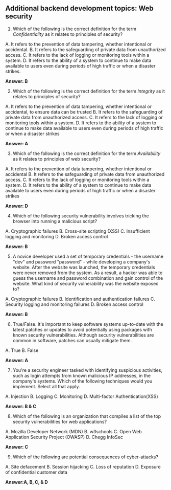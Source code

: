 ## Additional backend development topics: Web security

1. Which of the following is the correct definition for the term _Confidentiality_ as it relates to principles of security?

A. It refers to the prevention of data tampering, whether intentional or accidental.
B. It refers to the safeguarding of private data from unauthorized access.
C. It refers to the lack of logging or monitoring tools within a system.
D. It refers to the ability of a system to continue to make data available to users even during periods of high traffic or when a disaster strikes.

**Answer: B**

2. Which of the following is the correct definition for the term _Integrity_ as it relates to principles of security?

A. It refers to the prevention of data tampering, whether intentional or accidental, to ensure data can be trusted
B. It refers to the safeguarding of private data from unauthorized access.
C. It refers to the lack of logging or monitoring tools within a system.
D. It refers to the ability of a system to continue to make data available to users even during periods of high traffic or when a disaster strikes

**Answer: A**

3. Which of the following is the correct definition for the term _Availability_ as it relates to principles of web security?

A. It refers to the prevention of data tampering, whether intentional or accidental
B. It refers to the safeguarding of private data from unauthorized access.
C. It refers to the lack of logging or monitoring tools within a system.
D. It refers to the ability of a system to continue to make data available to users even during periods of high traffic or when a disaster strikes

**Answer: D**

4. Which of the following security vulnerability involves tricking the browser into running a malicious script?

A. Cryptographic failures
B. Cross-site scripting (XSS)
C. Insufficient logging and monitoring
D. Broken access control

**Answer: B**

5. A novice developer used a set of temporary credentials - the username "dev" and password "password" - while developing a company's website. After the website was launched, the temporary credentials were never removed from the system. As a result, a hacker was able to guess the username and password combination and gain control of the website. What kind of security vulnerability was the website exposed to?

A. Cryptographic failures
B. Identification and authentication failures
C. Security logging and monitoring failures
D. Broken access control

**Answer: B**

6. True/False. It's important to keep software systems up-to-date with the latest patches or updates to avoid potentially using packages with known security vulnerabilities. Although security vulnerabilities are common in software, patches can usually mitigate them.

A. True
B. False

**Answer: A**

7. You're a security engineer tasked with identifying suspicious activities, such as login attempts from known malicious IP addresses, in the company's systems. Which of the following techniques would you implement. Select all that apply.

A. Injection
B. Logging
C. Monitoring
D. Multi-factor Authentication(XSS)

**Answer: B & C**

8. Which of the following is an organization that compiles a list of the top security vulnerabilities for web applications?

A. Mozilla Developer Network (MDN)
B. w3schools
C. Open Web Application Security Project (OWASP)
D. Chegg InfoSec

**Answer: C**

9. Which of the following are potential consequences of cyber-attacks?

A. Site defacement
B. Session hijacking
C. Loss of reputation
D. Exposure of confidential customer data

**Answer:A, B, C, & D**
